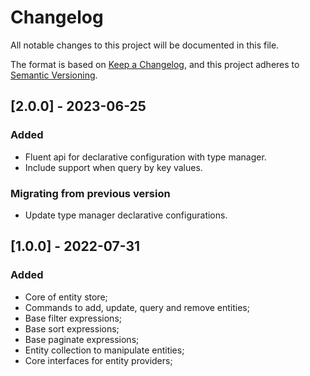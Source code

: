 # Changelog

All notable changes to this project will be documented in this file.

The format is based on [Keep a Changelog](https://keepachangelog.com/en/1.0.0/),
and this project adheres to [Semantic Versioning](https://semver.org/spec/v2.0.0.html).

## [2.0.0] - 2023-06-25

### Added

- Fluent api for declarative configuration with type manager.
- Include support when query by key values.

### Migrating from previous version

- Update type manager declarative configurations.

## [1.0.0] - 2022-07-31

### Added

- Core of entity store;
- Commands to add, update, query and remove entities;
- Base filter expressions;
- Base sort expressions;
- Base paginate expressions;
- Entity collection to manipulate entities;
- Core interfaces for entity providers;
